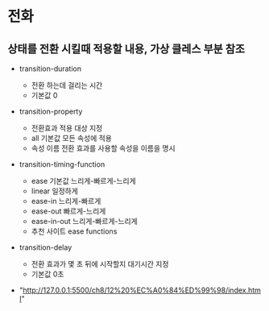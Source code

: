 # 전화

## 상태를 전환 시킬때 적용할 내용, 가상 클레스 부분 참조
  - transition-duration
    - 전환 하는데 걸리는 시간
    - 기본값 0
  - transition-property
    - 전환효과 적용 대상 지정
    - all 기본값 모든 속성에 적용
    - 속성 이름 전환 효과를 사용할 속성을 이름을 명시
  - transition-timing-function
    - ease 기본값 느리게-빠르게-느리게
    - linear 일정하게
    - ease-in 느리게-빠르게
    - ease-out 빠르게-느리게
    - ease-in-out 느리게-빠르게-느리게
    - 추천 사이트 ease functions
  - transition-delay 
    - 전환 효과가 몇 초 뒤에 시작할지 대기시간 지정
    - 기본값 0초

  - "http://127.0.0.1:5500/ch8/12%20%EC%A0%84%ED%99%98/index.html"